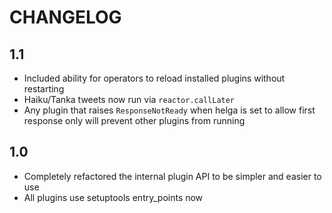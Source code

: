 # CHANGELOG

## 1.1

- Included ability for operators to reload installed plugins without restarting
- Haiku/Tanka tweets now run via ``reactor.callLater``
- Any plugin that raises ``ResponseNotReady`` when helga is set to allow first
  response only will prevent other plugins from running

## 1.0

- Completely refactored the internal plugin API to be simpler and easier to use
- All plugins use setuptools entry_points now
